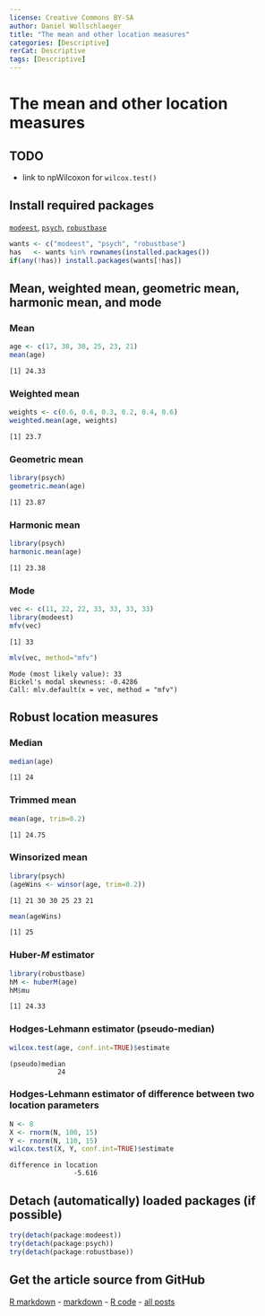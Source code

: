 ```yaml
---
license: Creative Commons BY-SA
author: Daniel Wollschlaeger
title: "The mean and other location measures"
categories: [Descriptive]
rerCat: Descriptive
tags: [Descriptive]
---
```


The mean and other location measures
=========================

TODO
-------------------------

 - link to npWilcoxon for `wilcox.test()`

Install required packages
-------------------------

[`modeest`](http://cran.r-project.org/package=modeest), [`psych`](http://cran.r-project.org/package=psych), [`robustbase`](http://cran.r-project.org/package=robustbase)


```r
wants <- c("modeest", "psych", "robustbase")
has   <- wants %in% rownames(installed.packages())
if(any(!has)) install.packages(wants[!has])
```


Mean, weighted mean, geometric mean, harmonic mean, and mode
-------------------------

### Mean


```r
age <- c(17, 30, 30, 25, 23, 21)
mean(age)
```

```
[1] 24.33
```


### Weighted mean


```r
weights <- c(0.6, 0.6, 0.3, 0.2, 0.4, 0.6)
weighted.mean(age, weights)
```

```
[1] 23.7
```


### Geometric mean


```r
library(psych)
geometric.mean(age)
```

```
[1] 23.87
```


### Harmonic mean


```r
library(psych)
harmonic.mean(age)
```

```
[1] 23.38
```


### Mode


```r
vec <- c(11, 22, 22, 33, 33, 33, 33)
library(modeest)
mfv(vec)
```

```
[1] 33
```

```r
mlv(vec, method="mfv")
```

```
Mode (most likely value): 33 
Bickel's modal skewness: -0.4286 
Call: mlv.default(x = vec, method = "mfv") 
```


Robust location measures
-------------------------

### Median


```r
median(age)
```

```
[1] 24
```


### Trimmed mean


```r
mean(age, trim=0.2)
```

```
[1] 24.75
```


### Winsorized mean


```r
library(psych)
(ageWins <- winsor(age, trim=0.2))
```

```
[1] 21 30 30 25 23 21
```

```r
mean(ageWins)
```

```
[1] 25
```


### Huber-$M$ estimator


```r
library(robustbase)
hM <- huberM(age)
hM$mu
```

```
[1] 24.33
```


### Hodges-Lehmann estimator (pseudo-median)


```r
wilcox.test(age, conf.int=TRUE)$estimate
```

```
(pseudo)median 
            24 
```


### Hodges-Lehmann estimator of difference between two location parameters


```r
N <- 8
X <- rnorm(N, 100, 15)
Y <- rnorm(N, 110, 15)
wilcox.test(X, Y, conf.int=TRUE)$estimate
```

```
difference in location 
                -5.616 
```


Detach (automatically) loaded packages (if possible)
-------------------------


```r
try(detach(package:modeest))
try(detach(package:psych))
try(detach(package:robustbase))
```


Get the article source from GitHub
----------------------------------------------

[R markdown](https://github.com/dwoll/RExRepos/raw/master/Rmd/mean.Rmd) - [markdown](https://github.com/dwoll/RExRepos/raw/master/md/mean.md) - [R code](https://github.com/dwoll/RExRepos/raw/master/R/mean.R) - [all posts](https://github.com/dwoll/RExRepos/)

